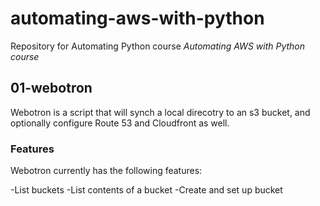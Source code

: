# automating-aws-with-python
Repository for Automating Python course *Automating
AWS with Python course*

## 01-webotron

Webotron is a script that will synch a local direcotry to an s3 bucket, and optionally
configure Route 53 and Cloudfront as well.

### Features

Webotron currently has the following features:

-List buckets
-List contents of a bucket
-Create and set up bucket
